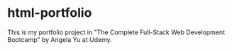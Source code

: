 # html-portfolio
This is my portfolio project in "The Complete Full-Stack Web Development Bootcamp" by Angela Yu at Udemy.
